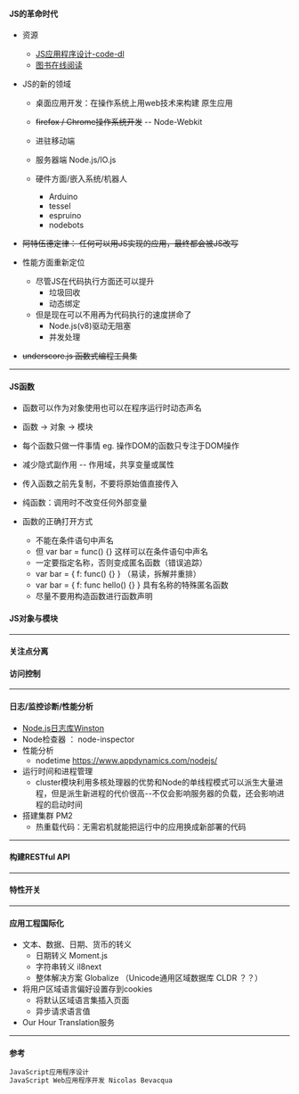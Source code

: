 #### **JS的革命时代**

* 资源
  * [JS应用程序设计-code-dl](https://github.com/oreillymedia/programming_javascript_applications) 
  * [图书在线阅读](http://chimera.labs.oreilly.com/books/1234000000262/pr01.html)
* JS的新的领域

  * 桌面应用开发：在操作系统上用web技术来构建 原生应用
  * ~~firefox / Chrome操作系统开发~~ -- Node-Webkit
  * 进驻移动端
  * 服务器端 Node.js/IO.js

  * 硬件方面/嵌入系统/机器人

    * Arduino
    * tessel
    * espruino
    * nodebots

* ~~阿特伍德定律： 任何可以用JS实现的应用，最终都会被JS改写~~

* 性能方面重新定位

  * 尽管JS在代码执行方面还可以提升
    * 垃圾回收
    * 动态绑定
  * 但是现在可以不用再为代码执行的速度拼命了
    * Node.js\(v8\)驱动无阻塞
    * 并发处理

* ~~underscore.js 函数式编程工具集~~

---

#### JS**函数**

* 函数可以作为对象使用也可以在程序运行时动态声名
* 函数 -&gt; 对象 -&gt; 模块
* 每个函数只做一件事情 eg.  操作DOM的函数只专注于DOM操作
* 减少隐式副作用 -- 作用域，共享变量或属性

* 传入函数之前先复制，不要将原始值直接传入

* 纯函数：调用时不改变任何外部变量

* 函数的正确打开方式

  * 不能在条件语句中声名
  * 但 var bar = func\(\) {} 这样可以在条件语句中声名
  * 一定要指定名称，否则变成匿名函数（错误追踪）
  * var bar = { f: func\(\) {} }  （易读，拆解并重排）
  * var bar = { f: func hello\(\) {} }  具有名称的特殊匿名函数
  * 尽量不要用构造函数进行函数声明

#### JS**对象与模块**

---

#### **关注点分离**

#### **访问控制**

---

#### **日志/监控诊断/性能分析**

* [Node.js日志库Winston](http://www.jianshu.com/p/e71f727c7b32)
* Node检查器 ： node-inspector
* 性能分析 
  * nodetime  https://www.appdynamics.com/nodejs/
* 运行时间和进程管理
  * cluster模块利用多核处理器的优势和Node的单线程模式可以派生大量进程，但是派生新进程的代价很高--不仅会影响服务器的负载，还会影响进程的启动时间
* 搭建集群 PM2
  * 热重载代码：无需宕机就能把运行中的应用换成新部署的代码

---

#### **构建RESTful API**

---

#### **特性开关**

---

#### **应用工程国际化**

* 文本、数据、日期、货币的转义
  * 日期转义 Moment.js
  * 字符串转义 il8next
  * 整体解决方案 Globalize  （Unicode通用区域数据库 CLDR ？？）
* 将用户区域语言偏好设置存到cookies
  * 将默认区域语言集插入页面
  * 异步请求语言值
* Our Hour Translation服务

---

#### 参考

```js
JavaScript应用程序设计
JavaScript Web应用程序开发 Nicolas Bevacqua
```



